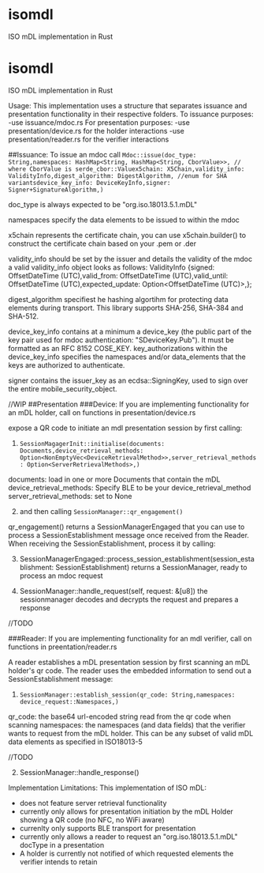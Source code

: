# isomdl

ISO mDL implementation in Rust
# isomdl

ISO mDL implementation in Rust

Usage:
This implementation uses a structure that separates issuance and presentation functionality in their respective folders.
To issuance purposes:
-use issuance/mdoc.rs
For presentation purposes:
-use presentation/device.rs for the holder interactions
-use presentation/reader.rs for the verifier interactions


##Issuance:
To issue an mdoc call `Mdoc::issue(doc_type: String,namespaces: HashMap<String, HashMap<String, CborValue>>, // where CborValue is serde_cbor::Valuex5chain: X5Chain,validity_info: ValidityInfo,digest_algorithm: DigestAlgorithm, //enum for SHA variantsdevice_key_info: DeviceKeyInfo,signer: Signer+SignatureAlgorithm,)`

doc_type is always expected to be "org.iso.18013.5.1.mDL" 

namespaces specify the data elements to be issued to within the mdoc

x5chain represents the certificate chain, you can use x5chain.builder() to construct the certificate chain based on your .pem or .der

validity_info should be set by the issuer and details the validity of the mdoc
a valid validity_info object looks as follows: 
    ValidityInfo {signed: OffsetDateTime (UTC),valid_from: OffsetDateTime (UTC),valid_until: OffsetDateTime (UTC),expected_update: Option<OffsetDateTime (UTC)>,};

digest_algorithm specifiest he hashing algortihm for protecting data elements during transport. This library supports SHA-256, SHA-384 and SHA-512.

device_key_info contains at a minimum a device_key (the public part of the key pair used for mdoc authentication: "SDeviceKey.Pub"). It must be formatted as an RFC 8152 COSE_KEY. 
key_authorizations within the device_key_info specifies the namespaces and/or data_elements that the keys are authorized to authenticate.

signer contains the issuer_key as an ecdsa::SigningKey, used to sign over the entire mobile_security_object.

//WIP
##Presentation
###Device:
If you are implementing functionality for an mDL holder, call on functions in presentation/device.rs

expose a QR code to initiate an mdl presentation session by first calling:
1. `SessionMagagerInit::initialise(documents: Documents,device_retrieval_methods: Option<NonEmptyVec<DeviceRetrievalMethod>>,server_retrieval_methods: Option<ServerRetrievalMethods>,)`

documents: load in one or more Documents that contain the mDL
device_retrieval_methods: Specify BLE to be your device_retrieval_method
server_retrieval_methods: set to None

2. and then calling 
`SessionManager::qr_engagement()`

qr_engagement() returns a SessionManagerEngaged that you can use to process a SessionEstablishment message once received from the Reader.
When receiving the SessionEstablishment, process it by calling:

3. SessionManagerEngaged::process_session_establishment(session_establishment: SessionEstablishment)
returns a SessionManager, ready to process an mdoc request

4. SessionManager::handle_request(self, request: &[u8])
the sessionmanager decodes and decrypts the request and prepares a response


//TODO

###Reader:
If you are implementing functionality for an mdl verifier, call on functions in preentation/reader.rs

A reader establishes a mDL presentation session by first scanning an mDL holder's qr code. The reader uses the embedded information to send out a SessionEstablishment message:

1. `SessionManager::establish_session(qr_code: String,namespaces: device_request::Namespaces,)`

qr_code: the base64 url-encoded string read from the qr code when scanning
namespaces: the namespaces (and data fields) that the verifier wants to request from the mDL holder. This can be any subset of valid mDL data elements as specified in ISO18013-5

//TODO

2. SessionManager::handle_response()







Implementation Limitations:
This implementation of ISO mDL:
- does not feature server retrieval functionality
- currently only allows for presentation initiation by the mDL Holder showing a QR code (no NFC, no WiFi aware)
- currenlty only supports BLE transport for presentation
- currently only allows a reader to request an "org.iso.18013.5.1.mDL" docType in a presentation
- A holder is currently not notified of which requested elements the verifier intends to retain

